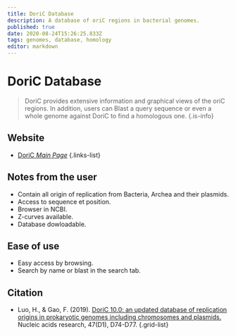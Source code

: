 ```yaml
---
title: DoriC Database
description: A database of oriC regions in bacterial genomes.
published: true
date: 2020-08-24T15:26:25.833Z
tags: genomes, database, homology
editor: markdown
---
```


# DoriC Database

> DoriC provides extensive information and graphical views of the oriC regions. In addition, users can Blast a query sequence or even a whole genome against DoriC to find a homologous one. 
{.is-info}

 

## Website 

- [DoriC *Main Page*](http://tubic.org/doric/public/index.php/index)
 {.links-list}
 
## Notes from the user
 
 - Contain all origin of replication from Bacteria, Archea and their plasmids.
 - Access to sequence et position. 
 - Browser in NCBI.
 - Z-curves available.
 - Database dowloadable.
 
## Ease of use

- Easy access by browsing.
- Search by name or blast in the search tab.

## Citation 

- Luo, H., & Gao, F. (2019). [DoriC 10.0: an updated database of replication origins in prokaryotic genomes including chromosomes and plasmids.](https://academic.oup.com/nar/article/47/D1/D74/5144951) Nucleic acids research, 47(D1), D74-D77.
{.grid-list}